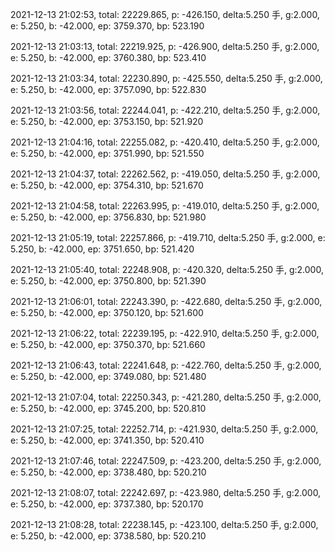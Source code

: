 2021-12-13 21:02:53, total: 22229.865, p: -426.150, delta:5.250 手, g:2.000, e: 5.250, b: -42.000, ep: 3759.370, bp: 523.190

2021-12-13 21:03:13, total: 22219.925, p: -426.900, delta:5.250 手, g:2.000, e: 5.250, b: -42.000, ep: 3760.380, bp: 523.410

2021-12-13 21:03:34, total: 22230.890, p: -425.550, delta:5.250 手, g:2.000, e: 5.250, b: -42.000, ep: 3757.090, bp: 522.830

2021-12-13 21:03:56, total: 22244.041, p: -422.210, delta:5.250 手, g:2.000, e: 5.250, b: -42.000, ep: 3753.150, bp: 521.920

2021-12-13 21:04:16, total: 22255.082, p: -420.410, delta:5.250 手, g:2.000, e: 5.250, b: -42.000, ep: 3751.990, bp: 521.550

2021-12-13 21:04:37, total: 22262.562, p: -419.050, delta:5.250 手, g:2.000, e: 5.250, b: -42.000, ep: 3754.310, bp: 521.670

2021-12-13 21:04:58, total: 22263.995, p: -419.010, delta:5.250 手, g:2.000, e: 5.250, b: -42.000, ep: 3756.830, bp: 521.980

2021-12-13 21:05:19, total: 22257.866, p: -419.710, delta:5.250 手, g:2.000, e: 5.250, b: -42.000, ep: 3751.650, bp: 521.420

2021-12-13 21:05:40, total: 22248.908, p: -420.320, delta:5.250 手, g:2.000, e: 5.250, b: -42.000, ep: 3750.800, bp: 521.390

2021-12-13 21:06:01, total: 22243.390, p: -422.680, delta:5.250 手, g:2.000, e: 5.250, b: -42.000, ep: 3750.120, bp: 521.600

2021-12-13 21:06:22, total: 22239.195, p: -422.910, delta:5.250 手, g:2.000, e: 5.250, b: -42.000, ep: 3750.370, bp: 521.660

2021-12-13 21:06:43, total: 22241.648, p: -422.760, delta:5.250 手, g:2.000, e: 5.250, b: -42.000, ep: 3749.080, bp: 521.480

2021-12-13 21:07:04, total: 22250.343, p: -421.280, delta:5.250 手, g:2.000, e: 5.250, b: -42.000, ep: 3745.200, bp: 520.810

2021-12-13 21:07:25, total: 22252.714, p: -421.930, delta:5.250 手, g:2.000, e: 5.250, b: -42.000, ep: 3741.350, bp: 520.410

2021-12-13 21:07:46, total: 22247.509, p: -423.200, delta:5.250 手, g:2.000, e: 5.250, b: -42.000, ep: 3738.480, bp: 520.210

2021-12-13 21:08:07, total: 22242.697, p: -423.980, delta:5.250 手, g:2.000, e: 5.250, b: -42.000, ep: 3737.380, bp: 520.170

2021-12-13 21:08:28, total: 22238.145, p: -423.100, delta:5.250 手, g:2.000, e: 5.250, b: -42.000, ep: 3738.580, bp: 520.210